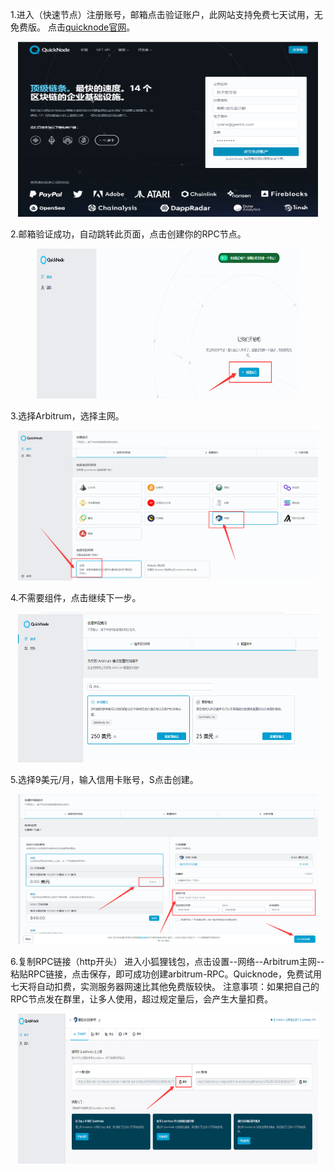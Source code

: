 
1.进入（快速节点）注册账号，邮箱点击验证账户，此网站支持免费七天试用，无免费版。
点击[quicknode官网](https://www.quicknode.com/)。
<p align="center">
  <img width="480" height="280" src= "../img/quicknode/quicknode_1.png" />
</p>
2.邮箱验证成功，自动跳转此页面，点击创建你的RPC节点。
<p align="center">
  <img width="420" height="240" src= "../img/quicknode/quicknode_2.png" />
</p>
3.选择Arbitrum，选择主网。
<p align="center">
  <img width="480" height="240" src= "../img/quicknode/quicknode_3.png" />
</p>
4.不需要组件，点击继续下一步。
<p align="center">
  <img width="480" height="240" src= "../img/quicknode/quicknode_4.png" />
</p>
5.选择9美元/月，输入信用卡账号，S点击创建。
<p align="center">
  <img width="480" height="240" src= "../img/quicknode/quicknode_5.png" />
</p>
6.复制RPC链接（http开头）
进入小狐狸钱包，点击设置--网络--Arbitrum主网--粘贴RPC链接，点击保存，即可成功创建arbitrum-RPC。Quicknode，免费试用七天将自动扣费，实测服务器网速比其他免费版较快。
注意事项：如果把自己的RPC节点发在群里，让多人使用，超过规定量后，会产生大量扣费。
<p align="center">
  <img width="480" height="240" src= "../img/quicknode/quicknode_6.png" />
</p>